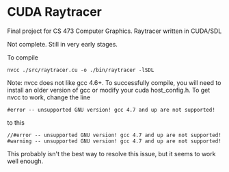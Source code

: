 CUDA Raytracer
=============

Final project for CS 473 Computer Graphics. Raytracer written in CUDA/SDL

Not complete. Still in very early stages.

To compile

    nvcc ./src/raytracer.cu -o ./bin/raytracer -lSDL

Note: nvcc does not like gcc 4.6+. To successfully compile, you will need to install an older version of gcc or modify your cuda host_config.h. To get nvcc to work, change the line

    #error -- unsupported GNU version! gcc 4.7 and up are not supported!

to this

    //#error -- unsupported GNU version! gcc 4.7 and up are not supported!
    #warning -- unsupported GNU version! gcc 4.7 and up are not supported!

This probably isn't the best way to resolve this issue, but it seems to work well enough.

